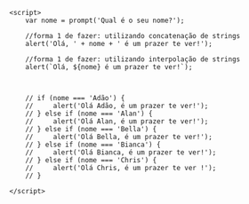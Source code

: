<!DOCTYPE html>
<html lang="en">

<head>
    <meta charset="UTF-8">
    <meta name="viewport" content="width=device-width, initial-scale=1.0">
    <title>Document</title>
</head>

<body>

    <script>
        var nome = prompt('Qual é o seu nome?');

        //forma 1 de fazer: utilizando concatenação de strings
        alert('Olá, ' + nome + ' é um prazer te ver!');

        //forma 1 de fazer: utilizando interpolação de strings
        alert(`Olá, ${nome} é um prazer te ver!`);



        // if (nome === 'Adão') {
        //     alert('Olá Adão, é um prazer te ver!');
        // } else if (nome === 'Alan') {
        //     alert('Olá Alan, é um prazer te ver!');
        // } else if (nome === 'Bella') {
        //     alert('Olá Bella, é um prazer te ver!');
        // } else if (nome === 'Bianca') {
        //     alert('Olá Bianca, é um prazer te ver!');
        // } else if (nome === 'Chris') {
        //     alert('Olá Chris, é um prazer te ver !');
        // }

    </script>
</body>

</html>
